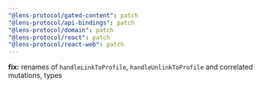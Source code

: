 ```yaml
---
"@lens-protocol/gated-content": patch
"@lens-protocol/api-bindings": patch
"@lens-protocol/domain": patch
"@lens-protocol/react": patch
"@lens-protocol/react-web": patch
---
```


**fix:** renames of `handleLinkToProfile`, `handleUnlinkToProfile` and correlated mutations, types
